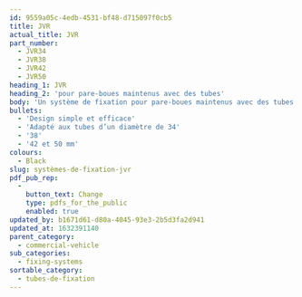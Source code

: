 ```yaml
---
id: 9559a05c-4edb-4531-bf48-d715097f0cb5
title: JVR
actual_title: JVR
part_number:
  - JVR34
  - JVR38
  - JVR42
  - JVR50
heading_1: JVR
heading_2: 'pour pare-boues maintenus avec des tubes'
body: 'Un système de fixation pour pare-boues maintenus avec des tubes.'
bullets:
  - 'Design simple et efficace'
  - 'Adapté aux tubes d’un diamètre de 34'
  - '38'
  - '42 et 50 mm'
colours:
  - Black
slug: systèmes-de-fixation-jvr
pdf_pub_rep:
  -
    button_text: Change
    type: pdfs_for_the_public
    enabled: true
updated_by: b1671d61-d80a-4045-93e3-2b5d3fa2d941
updated_at: 1632391140
parent_category:
  - commercial-vehicle
sub_categories:
  - fixing-systems
sortable_category:
  - tubes-de-fixation
---
```

